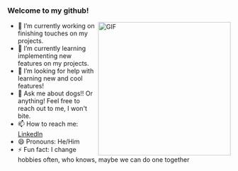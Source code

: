 ### Welcome to my github!

<img align="right" alt="GIF" src="https://user-images.githubusercontent.com/98872331/214471298-fe37aaab-f12a-405f-bd98-69f61ebc8e09.gif" width="299" height="302" />


- 🔭 I’m currently working on finishing touches on my projects.
- 🌱 I’m currently learning implementing new features on my projects.
- 🤔 I’m looking for help with learning new and cool features!
- 💬 Ask me about dogs!! Or anything! Feel free to reach out to me, I won't bite.
- 📫 How to reach me: [LinkedIn](https://www.linkedin.com/in/khorex/)
- 😄 Pronouns: He/Him
- ⚡ Fun fact: I change hobbies often, who knows, maybe we can do one together


<!-- ### Stats -->
<!-- [![Rex's GitHub stats](https://github-readme-stats.vercel.app/api?username=RexKho)](https://github.com/RexKho/github-readme-stats) -->


<!--
**RexKho/RexKho** is a ✨ _special_ ✨ repository because its `README.md` (this file) appears on your GitHub profile.

Here are some ideas to get you started:

- 🔭 I’m currently working on ...
- 🌱 I’m currently learning ...
- 👯 I’m looking to collaborate on ...
- 🤔 I’m looking for help with ...
- 💬 Ask me about ...
- 📫 How to reach me: ...
- 😄 Pronouns: ...
- ⚡ Fun fact: ...
-->

